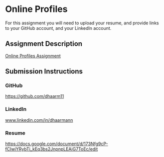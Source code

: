 # Online Profiles
For this assignment you will need to upload your resume, and provide links to your GitHub account, and your LinkedIn account.

## Assignment Description
[Online Profiles Assignment](https://education.launchcode.org/liftoff/assignments/online-profiles/)

## Submission Instructions
 
### GitHub
https://github.com/dhaarm11
 
### LinkedIn
www.linkedin.com/in/dhaarmann

### Resume
https://docs.google.com/document/d/173Nfg9cP-fCIwiYRybTi_kEq3bs2JnpnpLEAiG7ToEc/edit
